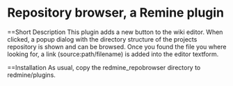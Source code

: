 Repository browser, a Remine plugin
===================================

==Short Description
This plugin adds a new button to the wiki editor.
When clicked, a popup dialog with the directory structure of the projects repository is shown and can be browsed.
Once you found the file you where looking for, a link (source:path/filename) is added into the editor textform.

==Installation
As usual, copy the redmine_repobrowser directory to redmine/plugins.
